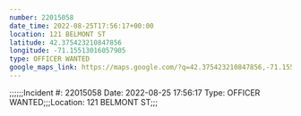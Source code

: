 ```yaml
---
number: 22015058
date_time: 2022-08-25T17:56:17+00:00
location: 121 BELMONT ST
latitude: 42.375423210847856
longitude: -71.15513016057905
type: OFFICER WANTED
google_maps_link: https://maps.google.com/?q=42.375423210847856,-71.15513016057905
---
```


;;;;;;Incident #: 22015058  Date: 2022-08-25 17:56:17   Type: OFFICER WANTED;;;Location: 121 BELMONT ST;;;
